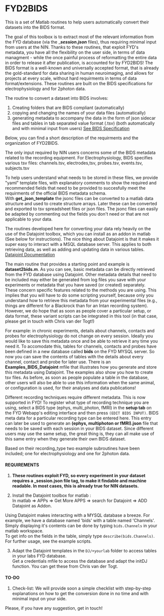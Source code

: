# FYD2BIDS  
This is a set of Matlab routines to help users automatically convert their datasets into the BIDS format. 

The goal of this toolbox is to extract most of the relevant information from the FYD database (via the ____session.json___ files), thus requiring minimal input from users at the NIN. Thanks to these routines, that exploit FYD's metadata, you have all the flexibility on the user side, in terms of data managment - while the once painful process of reformatting the entire data in order to release it after publication, is accounted for by FYD2BIDS! The BIDS format is a well-known and universally accepted format, that is already the gold-standard for data sharing in human neuroimaging, and allows for projects at every scale, without hard requirments in terms of data format/extensions. These routines are built on the BIDS specifications for electrophysiology and for 2photon data. 

The routine to convert a dataset into BIDS involves: 

1. Creating folders that are BIDS compliant (automatically)
2. copying and changing the names of your data files (automatically)
3. generating metadata to accompany the data in the form of json sidecar files and tables in tab separated value format (.tsv) (both automatically and with minimal input from users) [See BIDS Specification](https://bids.neuroimaging.io/specification.html)   


Below, you can find a short description of the requirments and the organization of FYD2BIDS.

The only input required by NIN users concerns some of the BIDS metadata related to the recording equipment. For Electrophysiology, BIDS specifies various tsv files: 
channels.tsv, electrodes,tsv, probes.tsv, events.tsv, subjects.tsv  

To help users understand what needs to be stored in these files, we provide "yaml" template files, with explanatory comments to show the required and recommended fields that need to be provided to succesfully meet the requirments of the official BIDS metadata schema.  
With __get_json_template__ the jsonc files can be converted to a matlab data structure and used to create structure arrays. Later these can be converted and exported to tsv spreadsheet files or json files. The jsonc files can easily be adapted by commenting out the fields you don't need or that are not applicable to your data.

The routines developed here for converting your data rely heavily on the use of the Datajoint toolbox, which you can install as an addon in matlab (See below for instructions). The nice thing about Datajoint is that it makes it super easy to interact with a MSQL database server. This applies to both retrieving data, as well as adding and updating data in various tables.
[Datajoint Documentation](https://datajoint.github.io/datajoint-docs-original/matlab/)

The main routine that provides a starting point and example is __dataset2bids.m__. As you can see, basic metadata can be directly retrieved from the FYD database using Datajoint. Other metadata details that need to be included may either be generated from log files you save with your experiments or metadata that you have saved (or created) separately. These concern specific features related to the methods you are using. This implies that you will have to do some scripting yourself, because only you understand how to retrieve this metadata from your experimental files (e.g., things are different for a Blackrock than for an Intan recording system). However, we do hope that as soon as people cover a particular setup, or data format, these variant scripts can be integrated in this tool (in that case, please get in touch with Chris van der Togt!)

For example: in chronic experiments, details about channels, contacts and probes for electrophysiology do not change on every session. Ideally you would like to save this metadata once and be able to retrieve it any time you need it. To accomodate this, tables for channels, contacts and probes have been defined in a new database called __bids__ on the FYD MYSQL server. So now you can save the contents of tables with the details about every channel, contact and probe for later use. There is an __Examples_BIDS_Datajoint__ mfile that illustrates how you generate and store this metadata using Datajoint. The examples also show you how to create tsv files. As before, as soon as people populate a table in the database, other users will also be able to use this information when the same animal, or configuration is used, for their analyses and data publications!

Different recording techniques require different metadata. This is now supported in FYD! To register what type of recording technique you are using, select a BIDS type (ephys, multi_photon, fMRI) in the **setup tab** on the FYD Webapp's editing interface and then press `(EDIT BIDS INPUT)`. BIDS meta data for a particular recording type can be entered here. This entry can later be used to generate an __(ephys, multiphoton or fMRI).json__ file that needs to be saved with each session in your BIDS dataset. Since different users may use the same setup, the great thing is, they can all make use of this same entry when they generate their own BIDS dataset.

Based on their recording_type two example subroutines have been included; one for electrophysiology and one for 2photon data.

#### REQUIREMENTS  
1.  **These routines exploit FYD, so every experiment in your dataset requires a _session.json file tag, to make it findable and machine readable. In most cases, this is already true for NIN datasets.**

2.  Install the Datajoint toolbox for matlab :  
In matlab => APPs => Get More APPS => search for Datajoint => ADD Datajoint as Addon.

Using Datajoint makes interacting with a MYSQL database a breeze. For example, we have a database named 'bids' with a table named 'Channels'. Simply displaying it's contents can be done by typing `bids.Channels` in your matlab workspace.  
To get info on the fields in the table, simply type `describe(bids.Channels)`. For further usage, see the example scripts.
  
3.  Adapt the Datajoint templates in the `DJ/+yourlab` folder to access tables in your labs FYD database.  
Get a credentials mfile to access the database and adapt the initDJ function. 
You can get these from Chris van der Togt.

#### TO-DO

1. Check-list: We will provide soon a simple checklist with step-by-step explanations on how to get the conversion done in no time and with minimal input on your side.


Please, if you have any suggestion, get in touch!
